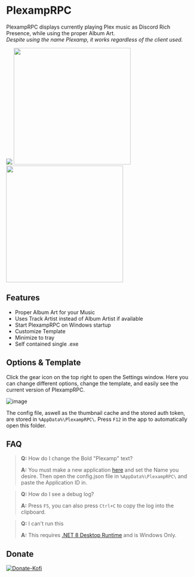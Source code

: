 # PlexampRPC
PlexampRPC displays currently playing Plex music as Discord Rich Presence, while using the proper Album Art.<br/> *Despite using the name Plexamp, it works regardless of the client used.*

<p float="left">
<img src="https://i.imgur.com/11t4Qjt.png" />
<img src="https://i.imgur.com/cNsPQ7z.png" height="313" />
<img src="https://i.imgur.com/IAVWupR.png" height="313" />
</p>

## Features
- Proper Album Art for your Music
- Uses Track Artist instead of Album Artist if available 
- Start PlexampRPC on Windows startup
- Customize Template
- Minimize to tray
- Self contained single .exe

## Options & Template
Click the gear icon on the top right to open the Settings window. Here you can change different options, change the template, and easily see the current version of PlexampRPC.

![image](https://github.com/user-attachments/assets/d0fea5cb-ddcc-419b-8036-950fa93d76ce)


The config file, aswell as the thumbnail cache and the stored auth token, are stored in `%AppData%\PlexampRPC\`. Press `F12` in the app to automatically open this folder.

## FAQ
> **Q:** How do I change the Bold "Plexamp" text?
> 
> **A:** You must make a new application [here](https://discord.com/developers/applications) and set the Name you desire. Then open the config.json file in `%AppData%\PlexampRPC\` and paste the Application ID in.

> **Q:** How do I see a debug log?
> 
> **A:** Press `F5`, you can also press `Ctrl+C` to copy the log into the clipboard.

> **Q:** I can't run this
> 
> **A:** This requires [.NET 8 Desktop Runtime](https://dotnet.microsoft.com/en-us/download/dotnet/8.0#runtime-desktop-8.0.8) and is Windows Only.

## Donate
[![Donate-Kofi](https://ko-fi.com/img/githubbutton_sm.svg)](https://ko-fi.com/J3J63UBHG)
